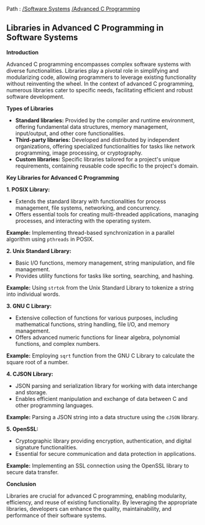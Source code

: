 Path : [/Software Systems](<..\..\index.md>) [/Advanced C Programming](<..\index.md>)
## Libraries in Advanced C Programming in Software Systems

**Introduction**

Advanced C programming encompasses complex software systems with diverse functionalities. Libraries play a pivotal role in simplifying and modularizing code, allowing programmers to leverage existing functionality without reinventing the wheel. In the context of advanced C programming, numerous libraries cater to specific needs, facilitating efficient and robust software development.

**Types of Libraries**

* **Standard libraries:** Provided by the compiler and runtime environment, offering fundamental data structures, memory management, input/output, and other core functionalities.
* **Third-party libraries:** Developed and distributed by independent organizations, offering specialized functionalities for tasks like network programming, image processing, or cryptography.
* **Custom libraries:** Specific libraries tailored for a project's unique requirements, containing reusable code specific to the project's domain.

**Key Libraries for Advanced C Programming**

**1. POSIX Library:**

* Extends the standard library with functionalities for process management, file systems, networking, and concurrency.
* Offers essential tools for creating multi-threaded applications, managing processes, and interacting with the operating system.


**Example:** Implementing thread-based synchronization in a parallel algorithm using `pthreads` in POSIX.


**2. Unix Standard Library:**

* Basic I/O functions, memory management, string manipulation, and file management.
* Provides utility functions for tasks like sorting, searching, and hashing.


**Example:** Using `strtok` from the Unix Standard Library to tokenize a string into individual words.


**3. GNU C Library:**

* Extensive collection of functions for various purposes, including mathematical functions, string handling, file I/O, and memory management. 
* Offers advanced numeric functions for linear algebra, polynomial functions, and complex numbers.


**Example:** Employing `sqrt` function from the GNU C Library to calculate the square root of a number.


**4. CJSON Library:**

* JSON parsing and serialization library for working with data interchange and storage.
* Enables efficient manipulation and exchange of data between C and other programming languages.


**Example:** Parsing a JSON string into a data structure using the `cJSON` library.


**5. OpenSSL:**

* Cryptographic library providing encryption, authentication, and digital signature functionalities.
* Essential for secure communication and data protection in applications.


**Example:** Implementing an SSL connection using the OpenSSL library to secure data transfer.

**Conclusion**

Libraries are crucial for advanced C programming, enabling modularity, efficiency, and reuse of existing functionality. By leveraging the appropriate libraries, developers can enhance the quality, maintainability, and performance of their software systems.
